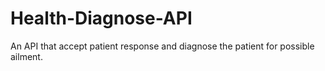 # Health-Diagnose-API
An API that accept patient response and diagnose the patient for possible ailment.
